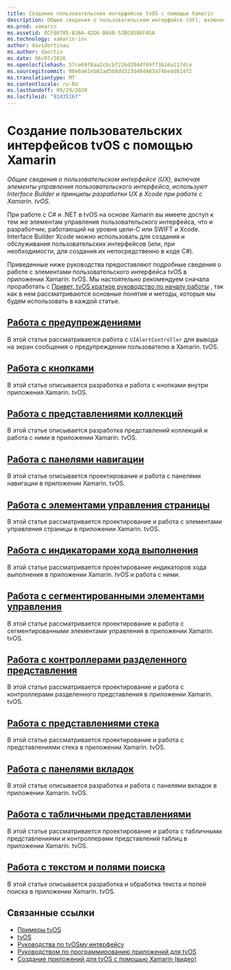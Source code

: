 ```yaml
---
title: Создание пользовательских интерфейсов tvOS с помощью Xamarin
description: Общие сведения о пользовательском интерфейсе (UX), включая элементы управления пользовательского интерфейса, используют Interface Builder и принципы разработки UX в Xcode при работе с Xamarin. tvOS.
ms.prod: xamarin
ms.assetid: 8CF80705-B36A-42D6-B66B-52BC8586FA5A
ms.technology: xamarin-ios
author: davidortinau
ms.author: daortin
ms.date: 06/07/2016
ms.openlocfilehash: 57ce69f8aa2cbcbf226d2044f69ff3b16a117dce
ms.sourcegitcommit: 00e6a61eb82ad5b0dd323d48d483a74bedd814f2
ms.translationtype: MT
ms.contentlocale: ru-RU
ms.lasthandoff: 09/29/2020
ms.locfileid: "91435167"
---
```

# <a name="building-tvos-user-interfaces-with-xamarin"></a>Создание пользовательских интерфейсов tvOS с помощью Xamarin

_Общие сведения о пользовательском интерфейсе (UX), включая элементы управления пользовательского интерфейса, используют Interface Builder и принципы разработки UX в Xcode при работе с Xamarin. tvOS._

При работе с C# и .NET в tvOS на основе Xamarin вы имеете доступ к тем же элементам управления пользовательского интерфейса, что и разработчик, работающий на уровне цели-C или SWIFT и Xcode. Interface Builder Xcode можно использовать для создания и обслуживания пользовательских интерфейсов (или, при необходимости, для создания их непосредственно в коде C#).

Приведенные ниже руководства предоставляют подробные сведения о работе с элементами пользовательского интерфейса tvOS в приложении Xamarin. tvOS. Мы настоятельно рекомендуем сначала проработать с [Привет, tvOS краткое руководство по началу работы](~/ios/tvos/get-started/hello-tvos.md) , так как в нем рассматриваются основные понятия и методы, которые мы будем использовать в каждой статье.

## <a name="working-with-alerts"></a>[Работа с предупреждениями](~/ios/tvos/user-interface/alerts.md)

В этой статье рассматривается работа с `UIAlertController` для вывода на экран сообщения о предупреждении пользователю в Xamarin. tvOS.

## <a name="working-with-buttons"></a>[Работа с кнопками](~/ios/tvos/user-interface/buttons.md)

В этой статье описывается разработка и работа с кнопками внутри приложения Xamarin. tvOS.

## <a name="working-with-collection-views"></a>[Работа с представлениями коллекций](~/ios/tvos/user-interface/collection-views.md)

В этой статье описывается разработка представлений коллекций и работа с ними в приложении Xamarin. tvOS.

## <a name="working-with-navigation-bars"></a>[Работа с панелями навигации](~/ios/tvos/user-interface/navigation-bars.md)

В этой статье описывается проектирование и работа с панелями навигации в приложении Xamarin. tvOS.

## <a name="working-with-page-controls"></a>[Работа с элементами управления страницы](~/ios/tvos/user-interface/page-controls.md)

В этой статье рассматривается проектирование и работа с элементами управления страницы в приложении Xamarin. tvOS.

## <a name="working-with-progress-indicators"></a>[Работа с индикаторами хода выполнения](~/ios/tvos/user-interface/progress-indicators.md)

В этой статье рассматривается проектирование индикаторов хода выполнения в приложении Xamarin. tvOS и работа с ними.

## <a name="working-with-segmented-controls"></a>[Работа с сегментированными элементами управления](~/ios/tvos/user-interface/segmented-controls.md)

В этой статье рассматривается проектирование и работа с сегментированными элементами управления в приложении Xamarin. tvOS.

## <a name="working-with-split-view-controllers"></a>[Работа с контроллерами разделенного представления](~/ios/tvos/user-interface/split-views.md)

В этой статье рассматривается проектирование и работа с контроллерами разделенного представления в приложении Xamarin. tvOS.

## <a name="working-with-stack-views"></a>[Работа с представлениями стека](~/ios/tvos/user-interface/stacked-views.md)

В этой статье рассматривается проектирование и работа с представлениями стека в приложении Xamarin. tvOS.

## <a name="working-with-tab-bars"></a>[Работа с панелями вкладок](~/ios/tvos/user-interface/tab-bars.md)

В этой статье описывается разработка и работа с панелями вкладок в приложении Xamarin. tvOS.

## <a name="working-with-table-views"></a>[Работа с табличными представлениями](~/ios/tvos/user-interface/table-views.md)

В этой статье рассматривается проектирование и работа с табличными представлениями и контроллерами представлений таблиц в приложении Xamarin. tvOS.

## <a name="working-with-text-and-search-fields"></a>[Работа с текстом и полями поиска](~/ios/tvos/user-interface/text-fields-and-search.md)

В этой статье описывается разработка и обработка текста и полей поиска в приложении Xamarin. tvOS.

## <a name="related-links"></a>Связанные ссылки

- [Примеры tvOS](/samples/browse/?products=xamarin&term=Xamarin.iOS%2btvOS)
- [tvOS](https://developer.apple.com/tvos/)
- [Руководства по tvOSму интерфейсу](https://developer.apple.com/tvos/human-interface-guidelines/)
- [Руководством по программированию приложений для tvOS](https://developer.apple.com/library/prerelease/tvos/documentation/General/Conceptual/AppleTV_PG/)
- [Создание приложений для tvOS с помощью Xamarin (видео)](https://university.xamarin.com/lightninglectures/tvos-with-xamarin)